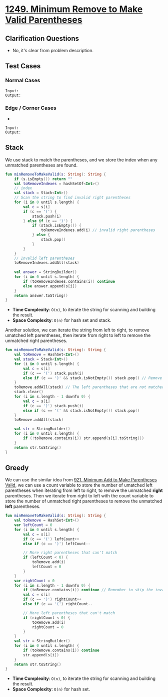 # [1249. Minimum Remove to Make Valid Parentheses](https://leetcode.com/problems/minimum-remove-to-make-valid-parentheses/)

## Clarification Questions
* No, it's clear from problem description.
 
## Test Cases
### Normal Cases
```
Input: 
Output: 
```
### Edge / Corner Cases
* 
```
Input: 
Output: 
```

## Stack
We use stack to match the parentheses, and we store the index when any unmatched parentheses are found.
```kotlin
fun minRemoveToMakeValid(s: String): String {
    if (s.isEmpty()) return ""
    val toRemoveIndexes = hashSetOf<Int>()
    // index
    val stack = Stack<Int>()
    // Scan the string to find invalid right parentheses
    for (i in 0 until s.length) {
        val c = s[i] 
        if (c == '(') {
            stack.push(i)
        } else if (c == ')') {
            if (stack.isEmpty()) { 
                toRemoveIndexes.add(i) // invalid right parentheses
            } else {
                stack.pop()
            }
        }
    } 
    // Invalid left parentheses
    toRemoveIndexes.addAll(stack)
    
    val answer = StringBuilder()
    for (i in 0 until s.length) {
        if (toRemoveIndexes.contains(i)) continue
        else answer.append(s[i])
    }
    return answer.toString()
}
```

* **Time Complexity**: `O(n)`, to iterate the string for scanning and building the result.
* **Space Complexity**: `O(n)` for hash set and stack.

Another solution, we can iterate the string from left to right, to remove umatched left parentheses, then iterate from right to left to remove the unmatched right parentheses.

```kotlin
fun minRemoveToMakeValid(s: String): String {
    val toRemove = HashSet<Int>()
    val stack = Stack<Int>()
    for (i in 0 until s.length) {
        val c = s[i]
        if (c == '(') stack.push(i)
        else if (c == ')' && stack.isNotEmpty()) stack.pop() // Remove the valid pairs
    }
    toRemove.addAll(stack) // The left parentheses that are not matched
    stack.clear()
    for (i in s.length - 1 downTo 0) {
        val c = s[i]
        if (c == ')') stack.push(i)
        else if (c == '(' && stack.isNotEmpty()) stack.pop()
    }
    toRemove.addAll(stack)

    val str = StringBuilder()
    for (i in 0 until s.length) {
        if (!toRemove.contains(i)) str.append(s[i].toString())
    }
    return str.toString()
}
```

## Greedy
We can use the similar idea from [921. Minimum Add to Make Parentheses Valid](https://leetcode.com/problems/minimum-add-to-make-parentheses-valid/), we can use a count variable to store the number of umatched left parentheses when iterating from left to right, to remove the unmatched **right** parentheses. Then we iterate from right to left with the count variable to store the number of unmatched right parentheses to remove the unmatched **left** parentheses.

```kotlin
fun minRemoveToMakeValid(s: String): String {
    val toRemove = HashSet<Int>()
    var leftCount = 0
    for (i in 0 until s.length) {
        val c = s[i]
        if (c == '(') leftCount++
        else if (c == ')') leftCount--

        // More right parentheses that can't match
        if (leftCount < 0) {
            toRemove.add(i)
            leftCount = 0
        }
    }
    var rightCount = 0
    for (i in s.length - 1 downTo 0) {
        if (toRemove.contains(i)) continue // Remember to skip the invalid left parentheses
        val c = s[i]
        if (c == ')') rightCount++
        else if (c == '(') rightCount--

        // More left parentheses that can't match
        if (rightCount < 0) {
            toRemove.add(i)
            rightCount = 0
        }
    }
    val str = StringBuilder()
    for (i in 0 until s.length) {
        if (toRemove.contains(i)) continue
        str.append(s[i])
    }
    return str.toString()
}
```

* **Time Complexity**: `O(n)`, to iterate the string for scanning and building the result.
* **Space Complexity**: `O(n)` for hash set.